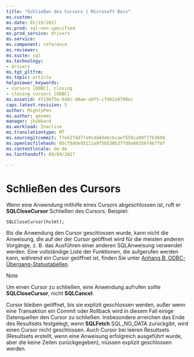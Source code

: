 ```yaml
---
title: "Schließen des Cursors | Microsoft Docs"
ms.custom: 
ms.date: 01/19/2017
ms.prod: sql-non-specified
ms.prod_service: drivers
ms.service: 
ms.component: reference
ms.reviewer: 
ms.suite: sql
ms.technology:
- drivers
ms.tgt_pltfrm: 
ms.topic: article
helpviewer_keywords:
- cursors [ODBC], closing
- closing cursors [ODBC]
ms.assetid: 4f19bf5e-6d8c-40ae-a975-cfd62a0790ec
caps.latest.revision: 5
author: MightyPen
ms.author: genemi
manager: jhubbard
ms.workload: Inactive
ms.translationtype: MT
ms.sourcegitcommit: f7e6274d77a9cdd4de6cbcaef559ca99f77b3608
ms.openlocfilehash: 05cf8dde95111a9f5b530b37fd9a60356f4b77bf
ms.contentlocale: de-de
ms.lasthandoff: 09/09/2017

---
```

# <a name="closing-the-cursor"></a>Schließen des Cursors
Wenn eine Anwendung mithilfe eines Cursors abgeschlossen ist, ruft er **SQLCloseCursor** Schließen des Cursors. Beispiel:  
  
```  
SQLCloseCursor(hstmt);  
```  
  
 Bis die Anwendung den Cursor geschlossen wurde, kann nicht die Anweisung, die auf der der Cursor geöffnet wird für die meisten anderen Vorgänge, z. B. das Ausführen einer anderen SQL­Anweisung verwendet werden. Eine vollständige Liste der Funktionen, die aufgerufen werden kann, während ein Cursor geöffnet ist, finden Sie unter [Anhang B: ODBC-Übergang-Statustabellen](../../../odbc/reference/appendixes/appendix-b-odbc-state-transition-tables.md).  
  
> [!NOTE]  
>  Um einen Cursor zu schließen, eine Anwendung aufrufen sollte **SQLCloseCursor**, nicht **SQLCancel**.  
  
 Cursor bleiben geöffnet, bis sie explizit geschlossen werden, außer wenn eine Transaktion ein Commit oder Rollback wird in diesem Fall einige Datenquellen den Cursor zu schließen. Insbesondere erreichen das Ende des Resultsets festgelegt, wenn **SQLFetch** SQL_NO_DATA zurückgibt, wird einen Cursor nicht geschlossen. Auch Cursor bei leeren Resultsets (Resultsets erstellt, wenn eine Anweisung erfolgreich ausgeführt wurde, aber die keine Zeilen zurückgegeben), müssen explizit geschlossen werden.

